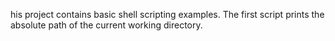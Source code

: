 his project contains basic shell scripting examples. The first script prints the absolute path of the current working directory.
